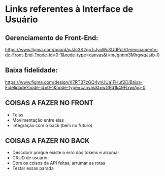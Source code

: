 # Links referentes à Interface de Usuário
## Gerenciamento de Front-End:
https://www.figma.com/board/qJJc3S2goTrJyoWcXUdPpI/Gerenciamento-de-Front-End-?node-id=0-1&node-type=canvas&t=mJgnnm3MhgwqJstb-0

## Baixa fidelidade:
https://www.figma.com/design/K7RT37zGQ4ynUUa1FHuf2D/Baixa-Fidelidade?node-id=0-1&node-type=canvas&t=wGRd1k49FlxwiAjq-0

## COISAS A FAZER NO FRONT
- Telas
- Movimentação entre elas
- Integração com o back (bem no futuro)

## COISAS A FAZER NO BACK
- Descobrir porque existe o erro dos tokens e arrumar
- CRUD de usuário
- Com os coisos da API feitas, arrumar as rotas
- Testar essas parada